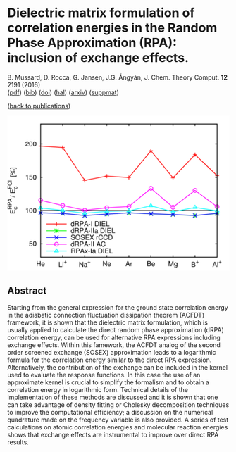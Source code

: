# Dielectric matrix formulation of correlation energies in the Random Phase Approximation (RPA): inclusion of exchange effects.  
 B. Mussard, D. Rocca, G. Jansen, J.G. Ángyán, J. Chem. Theory Comput. **12** 2191 (2016)  
 ([pdf](doc/MusRocJanAng-JCTC-2016.pdf))
 ([bib](doc/MusRocJanAng-JCTC-2016.bib))
 ([doi](http://dx.doi.org/10.1021/acs.jctc.5b01129))
 ([hal](http://hal.upmc.fr/hal-01304895))
 ([arxiv](http://arxiv.org/abs/1604.06549))
 ([suppmat](doc/MusRocJanAng-JCTC-2016-SuppInfo.pdf))

([back to publications](https://github.com/mussard/publications/))

![](../img/Atomic_PBERPA.png)


## Abstract
Starting from the general expression for the ground state correlation energy in the adiabatic connection fluctuation dissipation theorem (ACFDT) framework, it is shown that the dielectric matrix formulation, which is usually applied to calculate the direct random phase approximation (dRPA) correlation energy, can be used for alternative RPA expressions including exchange effects. Within this famework, the ACFDT analog of the second order screened exchange (SOSEX) approximation leads to a logarithmic formula for the correlation energy similar to the direct RPA expression. Alternatively, the contribution of the exchange can be included in the kernel used to evaluate the response functions. In this case the use of an approximate kernel is crucial to simplify the formalism and to obtain a correlation energy in logarithmic form. Technical details of the implementation of these methods are discussed and it is shown that one can take advantage of density fitting or Cholesky decomposition techniques to improve the computational efficiency; a discussion on the numerical quadrature made on the frequency variable is also provided. A series of test calculations on atomic correlation energies and molecular reaction energies shows that exchange effects are instrumental to improve over direct RPA results.
